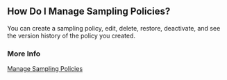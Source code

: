 ## How Do I Manage Sampling Policies?

You can create a sampling policy, edit, delete, restore, deactivate, and see the version history of the policy you created. 

### More Info

[Manage Sampling Policies](https://docs.wavefront.com/trace_sampling_policies.html)
